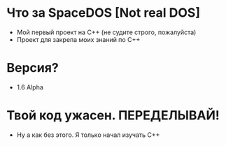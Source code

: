 # Что за SpaceDOS [Not real DOS]
- Мой первый проект на C++ (не судите строго, пожалуйста)
- Проект для закрепа моих знаний по C++

# Версия?
- 1.6 Alpha

# Твой код ужасен. ПЕРЕДЕЛЫВАЙ!
- Ну а как без этого. Я только начал изучать C++
